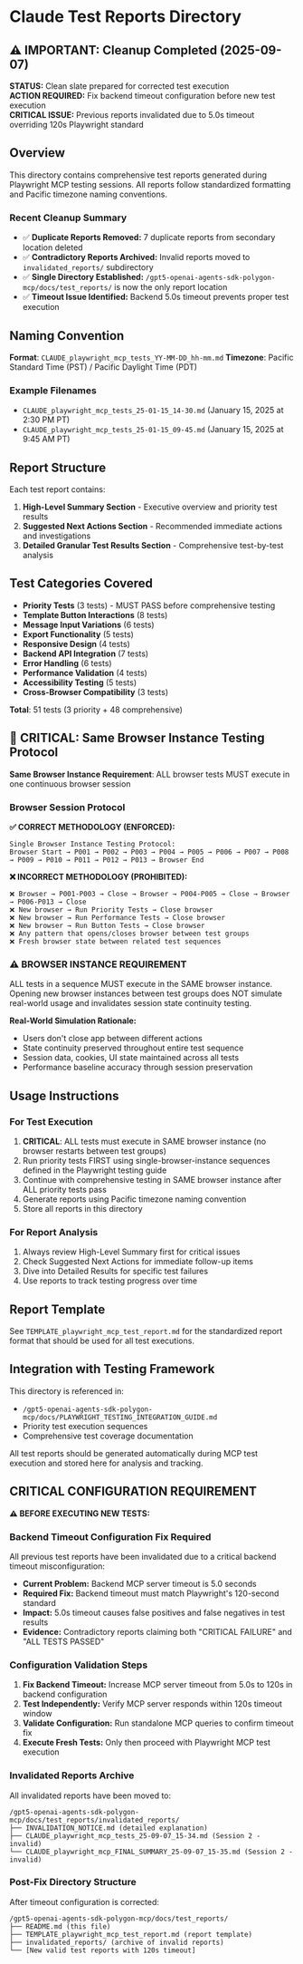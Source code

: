 # Claude Test Reports Directory

## ⚠️ IMPORTANT: Cleanup Completed (2025-09-07)

**STATUS:** Clean slate prepared for corrected test execution  
**ACTION REQUIRED:** Fix backend timeout configuration before new test execution  
**CRITICAL ISSUE:** Previous reports invalidated due to 5.0s timeout overriding 120s Playwright standard  

## Overview
This directory contains comprehensive test reports generated during Playwright MCP testing sessions. All reports follow standardized formatting and Pacific timezone naming conventions.

### Recent Cleanup Summary
- ✅ **Duplicate Reports Removed:** 7 duplicate reports from secondary location deleted
- ✅ **Contradictory Reports Archived:** Invalid reports moved to `invalidated_reports/` subdirectory
- ✅ **Single Directory Established:** `/gpt5-openai-agents-sdk-polygon-mcp/docs/test_reports/` is now the only report location
- ✅ **Timeout Issue Identified:** Backend 5.0s timeout prevents proper test execution

## Naming Convention
**Format**: `CLAUDE_playwright_mcp_tests_YY-MM-DD_hh-mm.md`
**Timezone**: Pacific Standard Time (PST) / Pacific Daylight Time (PDT)

### Example Filenames
- `CLAUDE_playwright_mcp_tests_25-01-15_14-30.md` (January 15, 2025 at 2:30 PM PT)
- `CLAUDE_playwright_mcp_tests_25-01-15_09-45.md` (January 15, 2025 at 9:45 AM PT)

## Report Structure
Each test report contains:
1. **High-Level Summary Section** - Executive overview and priority test results
2. **Suggested Next Actions Section** - Recommended immediate actions and investigations
3. **Detailed Granular Test Results Section** - Comprehensive test-by-test analysis

## Test Categories Covered
- **Priority Tests** (3 tests) - MUST PASS before comprehensive testing
- **Template Button Interactions** (8 tests)
- **Message Input Variations** (6 tests)
- **Export Functionality** (5 tests)  
- **Responsive Design** (4 tests)
- **Backend API Integration** (7 tests)
- **Error Handling** (6 tests)
- **Performance Validation** (4 tests)
- **Accessibility Testing** (5 tests)
- **Cross-Browser Compatibility** (3 tests)

**Total**: 51 tests (3 priority + 48 comprehensive)

## 🚨 CRITICAL: Same Browser Instance Testing Protocol

**Same Browser Instance Requirement**: ALL browser tests MUST execute in one continuous browser session

### Browser Session Protocol

**✅ CORRECT METHODOLOGY (ENFORCED):**
```
Single Browser Instance Testing Protocol:
Browser Start → P001 → P002 → P003 → P004 → P005 → P006 → P007 → P008 → P009 → P010 → P011 → P012 → P013 → Browser End
```

**❌ INCORRECT METHODOLOGY (PROHIBITED):**
```
❌ Browser → P001-P003 → Close → Browser → P004-P005 → Close → Browser → P006-P013 → Close
❌ New browser → Run Priority Tests → Close browser
❌ New browser → Run Performance Tests → Close browser
❌ New browser → Run Button Tests → Close browser
❌ Any pattern that opens/closes browser between test groups
❌ Fresh browser state between related test sequences
```

### ⚠️ BROWSER INSTANCE REQUIREMENT
ALL tests in a sequence MUST execute in the SAME browser instance. Opening new browser instances between test groups does NOT simulate real-world usage and invalidates session state continuity testing.

**Real-World Simulation Rationale:**
- Users don't close app between different actions
- State continuity preserved throughout entire test sequence
- Session data, cookies, UI state maintained across all tests
- Performance baseline accuracy through session preservation

## Usage Instructions

### For Test Execution
1. **CRITICAL**: ALL tests must execute in SAME browser instance (no browser restarts between test groups)
2. Run priority tests FIRST using single-browser-instance sequences defined in the Playwright testing guide
3. Continue with comprehensive testing in SAME browser instance after ALL priority tests pass
4. Generate reports using Pacific timezone naming convention
5. Store all reports in this directory

### For Report Analysis
1. Always review High-Level Summary first for critical issues
2. Check Suggested Next Actions for immediate follow-up items
3. Dive into Detailed Results for specific test failures
4. Use reports to track testing progress over time

## Report Template
See `TEMPLATE_playwright_mcp_test_report.md` for the standardized report format that should be used for all test executions.

## Integration with Testing Framework
This directory is referenced in:
- `/gpt5-openai-agents-sdk-polygon-mcp/docs/PLAYWRIGHT_TESTING_INTEGRATION_GUIDE.md`
- Priority test execution sequences
- Comprehensive test coverage documentation

All test reports should be generated automatically during MCP test execution and stored here for analysis and tracking.

## CRITICAL CONFIGURATION REQUIREMENT

**⚠️ BEFORE EXECUTING NEW TESTS:**

### Backend Timeout Configuration Fix Required
All previous test reports have been invalidated due to a critical backend timeout misconfiguration:

- **Current Problem:** Backend MCP server timeout is 5.0 seconds
- **Required Fix:** Backend timeout must match Playwright's 120-second standard
- **Impact:** 5.0s timeout causes false positives and false negatives in test results
- **Evidence:** Contradictory reports claiming both "CRITICAL FAILURE" and "ALL TESTS PASSED"

### Configuration Validation Steps
1. **Fix Backend Timeout:** Increase MCP server timeout from 5.0s to 120s in backend configuration
2. **Test Independently:** Verify MCP server responds within 120s timeout window
3. **Validate Configuration:** Run standalone MCP queries to confirm timeout fix
4. **Execute Fresh Tests:** Only then proceed with Playwright MCP test execution

### Invalidated Reports Archive
All invalidated reports have been moved to:
```
/gpt5-openai-agents-sdk-polygon-mcp/docs/test_reports/invalidated_reports/
├── INVALIDATION_NOTICE.md (detailed explanation)
├── CLAUDE_playwright_mcp_tests_25-09-07_15-34.md (Session 2 - invalid)
└── CLAUDE_playwright_mcp_FINAL_SUMMARY_25-09-07_15-35.md (Session 2 - invalid)
```

### Post-Fix Directory Structure
After timeout configuration is corrected:
```
/gpt5-openai-agents-sdk-polygon-mcp/docs/test_reports/
├── README.md (this file)
├── TEMPLATE_playwright_mcp_test_report.md (report template)
├── invalidated_reports/ (archive of invalid reports)
└── [New valid test reports with 120s timeout]
```
